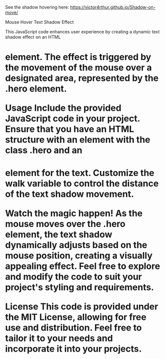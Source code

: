 See the shadow hovering here: https://victor4rthur.github.io/Shadow-on-move/

Mouse Hover Text Shadow Effect

This JavaScript code enhances user experience by creating a dynamic text shadow effect on an HTML <h1> element. 
The effect is triggered by the movement of the mouse over a designated area, represented by the .hero element.

Usage
Include the provided JavaScript code in your project.
Ensure that you have an HTML structure with an element with the class .hero and an <h1> element for the text.
Customize the walk variable to control the distance of the text shadow movement.

Watch the magic happen! As the mouse moves over the .hero element, the text shadow dynamically adjusts based on the mouse position, creating a visually appealing effect.
Feel free to explore and modify the code to suit your project's styling and requirements.

License
This code is provided under the MIT License, allowing for free use and distribution.
Feel free to tailor it to your needs and incorporate it into your projects.
